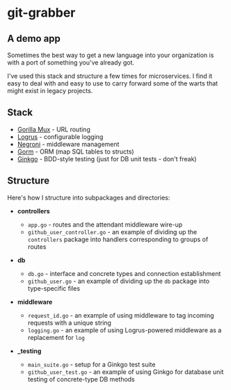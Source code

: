 # git-grabber

## A demo app
Sometimes the best way to get a new language into your organization is with a port of something you've already got.

I've used this stack and structure a few times for microservices. I find it easy to deal with and easy to use to carry forward some of the warts that might exist in legacy projects.

## Stack

* [Gorilla Mux](https://github.com/gorilla/mux) - URL routing
* [Logrus](https://github.com/sirupsen/logrus) - configurable logging
* [Negroni](https://github.com/urfave/negroni) - middleware management
* [Gorm](https://github.com/jinzhu/gorm) - ORM (map SQL tables to structs)
* [Ginkgo](https://github.com/onsi/ginkgo) - BDD-style testing (just for DB unit tests - don't freak)

## Structure
Here's how I structure into subpackages and directories:

* **controllers**
	* `app.go` - routes and the attendant middleware wire-up
	* `github_user_controller.go` - an example of dividing up the `controllers` package into handlers corresponding to groups of routes

* **db**
	* `db.go` - interface and concrete types and connection establishment
	* `github_user.go` - an example of dividing up the `db` package into type-specific files

* **middleware**
	* `request_id.go` - an example of using middleware to tag incoming requests with a unique string
	* `logging.go` - an example of using Logrus-powered middleware as a replacement for `log`

* **_testing**
	* `main_suite.go` - setup for a Ginkgo test suite
	* `github_user_test.go` - an example of using Ginkgo for database unit testing of concrete-type DB methods

